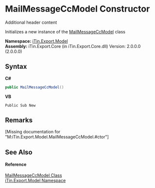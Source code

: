 # MailMessageCcModel Constructor 
Additional header content 

Initializes a new instance of the <a href="T_iTin_Export_Model_MailMessageCcModel">MailMessageCcModel</a> class

**Namespace:**&nbsp;<a href="N_iTin_Export_Model">iTin.Export.Model</a><br />**Assembly:**&nbsp;iTin.Export.Core (in iTin.Export.Core.dll) Version: 2.0.0.0 (2.0.0.0)

## Syntax

**C#**<br />
``` C#
public MailMessageCcModel()
```

**VB**<br />
``` VB
Public Sub New
```


## Remarks
\[Missing <remarks> documentation for "M:iTin.Export.Model.MailMessageCcModel.#ctor"\]

## See Also


#### Reference
<a href="T_iTin_Export_Model_MailMessageCcModel">MailMessageCcModel Class</a><br /><a href="N_iTin_Export_Model">iTin.Export.Model Namespace</a><br />